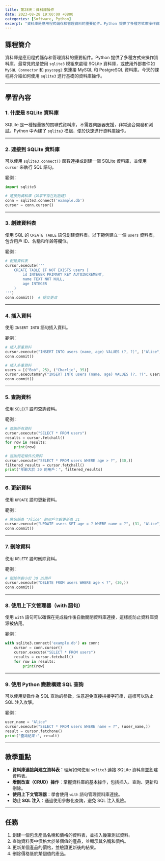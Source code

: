 ```yaml
---
title: 第28天：資料庫操作
date: 2023-08-28 19:00:00 +0800
categories: [Software, Python]
excerpt: "資料庫是應用程式儲存和管理資料的重要組件。Python 提供了多種方式來操作資料庫，最常見的是使用 `sqlite3` 模組來處理 SQLite 資料庫，或使用外部套件如 `MySQL Connector` 和 `psycopg2` 來連接 MySQL 和 PostgreSQL 資料庫。今天的課程將介紹如何使用 `sqlite3` 進行基礎的資料庫操作"
---
```


## 課程簡介
資料庫是應用程式儲存和管理資料的重要組件。Python 提供了多種方式來操作資料庫，最常見的是使用 `sqlite3` 模組來處理 SQLite 資料庫，或使用外部套件如 `MySQL Connector` 和 `psycopg2` 來連接 MySQL 和 PostgreSQL 資料庫。今天的課程將介紹如何使用 `sqlite3` 進行基礎的資料庫操作。

---

## 學習內容

### 1. 什麼是 SQLite 資料庫

SQLite 是一種輕量級的關聯式資料庫，不需要伺服器支援，非常適合開發和測試。Python 中內建了 `sqlite3` 模組，便於快速進行資料庫操作。

---

### 2. 連接到 SQLite 資料庫

可以使用 `sqlite3.connect()` 函數連接或創建一個 SQLite 資料庫，並使用 `cursor` 來執行 SQL 語句。

範例：
```python
import sqlite3

# 連接到資料庫（如果不存在則創建）
conn = sqlite3.connect('example.db')
cursor = conn.cursor()
```

---

### 3. 創建資料表

使用 SQL 的 `CREATE TABLE` 語句創建資料表。以下範例建立一個 `users` 資料表，包含用戶 ID、名稱和年齡等欄位。

範例：
```python
# 創建資料表
cursor.execute('''
    CREATE TABLE IF NOT EXISTS users (
        id INTEGER PRIMARY KEY AUTOINCREMENT,
        name TEXT NOT NULL,
        age INTEGER
    )
''')
conn.commit()  # 提交更改
```

---

### 4. 插入資料

使用 `INSERT INTO` 語句插入資料。

範例：
```python
# 插入單筆資料
cursor.execute("INSERT INTO users (name, age) VALUES (?, ?)", ("Alice", 30))
conn.commit()

# 插入多筆資料
users = [("Bob", 25), ("Charlie", 35)]
cursor.executemany("INSERT INTO users (name, age) VALUES (?, ?)", users)
conn.commit()
```

---

### 5. 查詢資料

使用 `SELECT` 語句查詢資料。

範例：
```python
# 查詢所有資料
cursor.execute("SELECT * FROM users")
results = cursor.fetchall()
for row in results:
    print(row)

# 查詢特定條件的資料
cursor.execute("SELECT * FROM users WHERE age > ?", (30,))
filtered_results = cursor.fetchall()
print("年齡大於 30 的用戶：", filtered_results)
```

---

### 6. 更新資料

使用 `UPDATE` 語句更新資料。

範例：
```python
# 將名稱為 "Alice" 的用戶年齡更新為 31
cursor.execute("UPDATE users SET age = ? WHERE name = ?", (31, "Alice"))
conn.commit()
```

---

### 7. 刪除資料

使用 `DELETE` 語句刪除資料。

範例：
```python
# 刪除年齡小於 30 的用戶
cursor.execute("DELETE FROM users WHERE age < ?", (30,))
conn.commit()
```

---

### 8. 使用上下文管理器（with 語句）

使用 `with` 語句可以確保在完成操作後自動關閉資料庫連接，這樣能防止資料庫資源被佔用。

範例：
```python
with sqlite3.connect('example.db') as conn:
    cursor = conn.cursor()
    cursor.execute("SELECT * FROM users")
    results = cursor.fetchall()
    for row in results:
        print(row)
```

---

### 9. 使用 Python 變數構建 SQL 查詢

可以使用變數作為 SQL 查詢的參數，注意避免直接拼接字符串，這樣可以防止 SQL 注入攻擊。

範例：
```python
user_name = "Alice"
cursor.execute("SELECT * FROM users WHERE name = ?", (user_name,))
result = cursor.fetchone()
print("查詢結果:", result)
```

---

## 教學重點
- **資料庫連接與建立資料表**：理解如何使用 `sqlite3` 連接 SQLite 資料庫並創建資料表。
- **增刪改查（CRUD）操作**：掌握資料庫的基本操作，包括插入、查詢、更新和刪除。
- **使用上下文管理器**：學會使用 `with` 語句管理資料庫連接。
- **防止 SQL 注入**：通過使用參數化查詢，避免 SQL 注入風險。

---

## 任務
1. 創建一個包含產品名稱和價格的資料表，並插入幾筆測試資料。
2. 查詢資料表中價格大於某個值的產品，並顯示其名稱和價格。
3. 更新某個產品的價格，並驗證更新後的結果。
4. 刪除價格低於某個值的產品。
